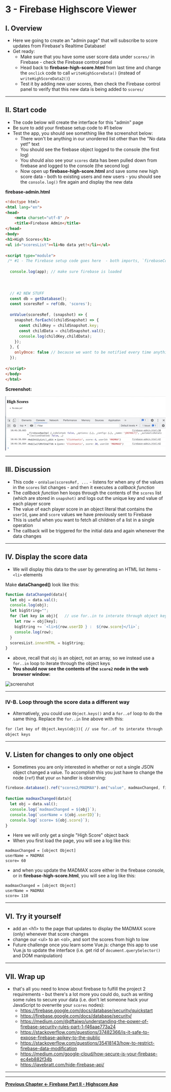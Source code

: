 # 3 - Firebase Highscore Viewer

## I. Overview

- Here we going to create an "admin page" that will subscribe to score updates from Firebase's Realtime Database!
- Get ready:
  - Make sure that you have some user score data under `scores/` in Firebase - check the Firebase control panel
  - Head back to **firebase-high-score.html** from last time and change the `onclick` code to call `writeHighScoreData()` (instead of `writeHighScoreData2()`)
  - Test it by adding new user scores, then check the Firebase control panel to verify that this new data is being added to `scores/` 

<hr>

## II. Start code

- The code below will create the interface for this "admin" page
- Be sure to add your firebase setup code to #1 below
- Test the app, you should see something like the screenshot below:
  - There won't be anything in our unordered list other than the "No data yet!" text
  - You should see the firebase object logged to the console (the first log)
  - You should also see your `scores` data has been pulled down from firebase and logged to the console (the second log) 
  - Now open up **firebase-high-score.html** and save some new high score data - both to existing users and new users - you should see the `console.log()` fire again and display the new data 

**firebase-admin.html**

```html
<!doctype html>
<html lang="en">
<head>
	<meta charset="utf-8" />
	<title>Firebase Admin</title>
</head>
<body>
<h1>High Scores</h1>
<ul id="scoresList"><li>No data yet!</li></ul>

<script type="module">
 /* #1 - The Firebase setup code goes here  - both imports, `firebaseConfig` and `app` */

  console.log(app); // make sure firebase is loaded
	
	
	
  // #2 NEW STUFF
  const db = getDatabase();
  const scoresRef = ref(db, 'scores');

  onValue(scoresRef, (snapshot) => {
    snapshot.forEach((childSnapshot) => {
      const childKey = childSnapshot.key;
      const childData = childSnapshot.val();
      console.log(childKey,childData);
    });
  }, {
    onlyOnce: false // because we want to be notified every time anything in the `scores` key chnages
  });
	
</script>
</body>
</html>
```

**Screenshot:**
	
![screenshot](_images/_firebase/firebase-NEW-18.jpg)

<hr>

## III. Discussion

- This code - `onValue(scoresRef, ...` - listens for when any of the values in the `scores` list changes - and then it executes a *callback function*
- The *callback function* hen loops through the contents of the `scores` list (which are stored in `snapshot)` and logs out the unique key and value of each player score
- The value of each player score in an object literal that contains the `userId`, `game` and `score` values we have previously sent to Firebase
- This is useful when you want to fetch all children of a list in a single operation
- The callback will be triggered for the initial data and again whenever the data changes

<!--
- Comment #4 above used this line - `firebase.database().ref("scores2").on("value", dataChanged, firebaseError);` - to listen for changes to our firebase database:
  - `firebase.database.ref.on`:
    - is documented here - https://firebase.google.com/docs/reference/js/firebase.database.Reference?authuser=0#on
    - listens for data changes at a particular *location* (i.e. node/reference)
    - is the primary way to read data from a database
    - the callback will be triggered for the initial data and again whenever the data changes
    - use `ref.off()` to stop receiving updates
  - `scores2` in the node we are listening to for changes
  - `dataChanged` is the "success" function that will be called when the data changes
    - note that `data.val()` is an object (not an array) with named keys like `MADMAX`, `MADMAX2` etc, so we won't be able to `for..of` it later on like we do with arrays
  - `firebaseError` is the "error" function that will be called if there is an error (if the app is offline, for example)
-->

<hr>

## IV. Display the score data

- We will display this data to the user by generating an HTML list items - `<li>` elements

Make **dataChanged()** look like this:

```js
function dataChanged(data){
  let obj = data.val();
  console.log(obj);
  let bigString="";
  for (let key in obj){   // use for..in to interate through object keys
    let row = obj[key];
    bigString += `<li>${row.userID } :  ${row.score}</li>`;
    console.log(row);
  }	
  scoresList.innerHTML = bigString;
}
```

- above, recall that `obj` is an object, not an array, so we instead use a `for..in` loop to iterate through the object keys 
- **You should now see the contents of the `score2` node in the web browser window:**

![screenshot](_images/firebase-13.jpg)

<hr>

### IV-B. Loop through the score data a different way

- Alternatively, you could use `Object.keys()` and a `for..of` loop to do the same thing. Replace the `for..in` line above with this:

`for (let key of Object.keys(obj)){ // use for..of to interate through object keys`

<hr>

## V. Listen for changes to only one object

- Sometimes you are only interested in whether or not a single JSON object changed a value. To accomplish this you just have to change the node (`ref`) that your `on` handler is observing:

```js
firebase.database().ref("scores2/MADMAX").on("value", madmaxChanged, firebaseError);

function madmaxChanged(data){
  let obj = data.val();
  console.log(`madmaxChanged = ${obj}`);
  console.log(`userName = ${obj.userID}`);
  console.log(`score= ${obj.score}`);
}
```

- Here we will only get a single "High Score" object back
- When you first load the page, you will see a log like this:

```
madmaxChanged = [object Object]
userName = MADMAX
score= 60
```

- and when you update the MADMAX score either in the firebase console, or in **firebase-high-score.html**, you will see a log like this:

```
madmaxChanged = [object Object]
userName = MADMAX
score= 110
```

<hr>

## VI. Try it yourself

- add an &lt;h1> to the page that updates to display the MADMAX score (only) whenever that score changes
- change our &lt;ul> to an &lt;ol>, and sort the scores from high to low
- Future challenge once you learn some Vue.js: change this app to use Vue.js to update the interface (i.e. get rid of `document.querySelector()` and DOM manipulation)

<hr>

## VII. Wrap up
- that's all you need to know about firebase to fulfill the project 2 requirements - but there's a lot more you could do, such as writing some rules to secure your data (i.e. don't let someone hack your JavaScript to overwrite your `scores` nodes): 
  - https://firebase.google.com/docs/database/security/quickstart
  - https://firebase.google.com/docs/database/security/
  - https://medium.com/@dftaiwo/understanding-the-power-of-firebase-security-rules-part-1-f46aae773a24
  - https://stackoverflow.com/questions/37482366/is-it-safe-to-expose-firebase-apikey-to-the-public
  - https://stackoverflow.com/questions/35418143/how-to-restrict-firebase-data-modification
  - https://medium.com/google-cloud/how-secure-is-your-firebase-ec4eb882f34b
  - https://javebratt.com/hide-firebase-api/
  
<hr><hr>

**[Previous Chapter <- Firebase Part II - Highscore App](firebase-2.md)**
